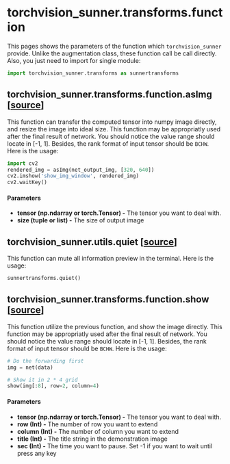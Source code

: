 # torchvision_sunner.transforms.function

This pages shows the parameters of the function which ``torchvision_sunner`` provide. Unlike the augmentation class, these function call be call directly. Also, you just need to import for single module:
```python
import torchvision_sunner.transforms as sunnertransforms
```

## torchvision_sunner.transforms.function.asImg [[source](https://github.com/SunnerLi/Torchvision_sunner/blob/master/torchvision_sunner/transforms/function.py#L17)]

This function can transfer the computed tensor into numpy image directly, and resize the image into ideal size. This function may be appropriatly used after the final result of network. You should notice the value range should locate in [-1, 1]. Besides, the rank format of input tensor should be ``BCHW``. Here is the usage:
```python
import cv2
rendered_img = asImg(net_output_img, [320, 640])
cv2.imshow('show_img_window', rendered_img)
cv2.waitKey()
```

#### Parameters
* **tensor (np.ndarray or torch.Tensor) -** The tensor you want to deal with. 
* **size (tuple or list) -** The size of output image

## torchvision_sunner.utils.quiet [[source](https://github.com/SunnerLi/Torchvision_sunner/blob/master/torchvision_sunner/utils.py#L9)]

This function can mute all information preview in the terminal. Here is the usage:
```python
sunnertransforms.quiet()
```

## torchvision_sunner.transforms.function.show [[source](https://github.com/SunnerLi/Torchvision_sunner/blob/master/torchvision_sunner/transforms/function.py#L58)]

This function utilize the previous function, and show the image directly. This function may be appropriatly used after the final result of network. You should notice the value range should locate in [-1, 1]. Besides, the rank format of input tensor should be ``BCHW``. Here is the usage:
```python
# Do the forwarding first
img = net(data)

# Show it in 2 * 4 grid
show(img[:8], row=2, column=4)
```

#### Parameters
* **tensor (np.ndarray or torch.Tensor) -** The tensor you want to deal with. 
* **row (Int) -** The number of row you want to extend
* **column (Int) -** The number of column you want to extend
* **title (Int) -** The title string in the demonstration image
* **sec (Int) -** The time you want to pause. Set -1 if you want to wait until press any key
